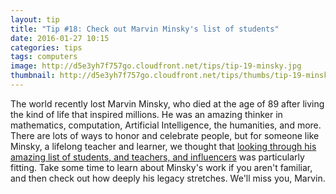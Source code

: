 ```yaml
---
layout: tip
title: "Tip #18: Check out Marvin Minsky's list of students"
date: 2016-01-27 10:15
categories: tips
tags: computers
image: http://d5e3yh7f757go.cloudfront.net/tips/tip-19-minsky.jpg
thumbnail: http://d5e3yh7f757go.cloudfront.net/tips/thumbs/tip-19-minsky.jpg
---
```

The world recently lost Marvin Minsky, who died at the age of 89 after living the kind of life that inspired millions. He was an amazing thinker in mathematics, computation, Artificial Intelligence, the humanities, and more. There are lots of ways to honor and celebrate people, but for someone like Minsky, a lifelong teacher and learner, we thought that <a href="http://web.media.mit.edu/~minsky/people.html">looking through his amazing list of students, and teachers, and influencers</a> was particularly fitting. Take some time to learn about Minsky's work if you aren't familiar, and then check out how deeply his legacy stretches. We'll miss you, Marvin.
